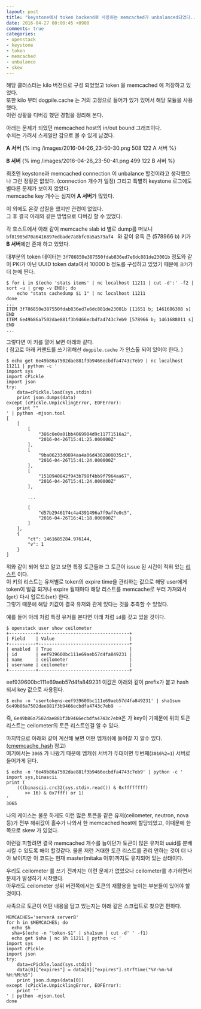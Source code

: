 ```yaml
---
layout: post
title: "keystone에서 token backend로 사용하는 memcached가 unbalanced되었다.."
date: 2016-04-27 00:00:45 +0900
comments: true
categories: 
- openstack
- keystone
- token
- memcached
- unbalance
- skew
---
```


해당 클러스터는 kilo 버전으로 구성 되었었고 token 을 memcached 에 저장하고 있었다.    
또한 kilo 부터 dogpile.cache 는 거의 고정으로 들어가 있가 있어서 해당 모듈을 사용했다.    
이런 상황을 디버깅 했던 경험을 정리해 본다.
 
아래는 문제가 되었던 memcached host의 in/out bound 그래프이다.    
수치는 가려서 스케일만 감으로 볼 수 있게 남겼다.

**A 서버**
{% img /images/2016-04-26_23-50-30.png 508 122 A 서버 %}

**B 서버**
{% img /images/2016-04-26_23-50-41.png 499 122 B 서버 %}

최초엔 keystone과 memcached connection 이 unbalance 할것이라고 생각했으나 그런 정황은 없었다.    (connection 개수가 일정) 그리고 특별히 keystone 로그에도 별다른 문제가 보이지 않았다.    
memcache key 개수는 심지어 **A 서버**가 많았다.

이 외에도 온갖 삽질을 했지만 관련이 없었다.    
그 후 결국 아래와 같은 방법으로 디버깅 할 수 있었다.

각 호스트에서 아래 같이 memcache slab id 별로 dump를 떠보니 `bf81985d70a6416897edbade7a8bfc0a5a579af4 ` 와 같이 유독 큰 (578966 b) 키가 **B 서버**에만 존재 하고 있었다.

대부분의 token 데이터는 `3f786850e387550fdab836ed7e6dc881de23001b` 정도와 같이 PKI가 아닌 UUID token data여서 10000 b 정도를 구성하고 있었기 때문에 `크기`가 더 눈에 띈다.

```
$ for i in $(echo 'stats items' | nc localhost 11211 | cut -d':' -f2 | sort -u | grep -v END); do
    echo "stats cachedump $i 1" | nc localhost 11211
done
...
ITEM 3f786850e387550fdab836ed7e6dc881de23001b [11651 b; 1461686308 s]
END
ITEM 6e49b86a7502dae881f3b9466ecbdfa4743c7eb9 [578966 b; 1461688011 s]
END
...
```

그렇다면 이 키를 열어 보면 아래와 같다.    
( 참고로 아래 커맨드를 쓰기위해선 `dogpile.cache` 가 인스톨 되어 있어야 한다. )

```
$ echo get 6e49b86a7502dae881f3b9466ecbdfa4743c7eb9 | nc localhost 11211 | python -c '
import sys
import cPickle
import json
try:
    data=cPickle.load(sys.stdin)
    print json.dumps(data)
except (cPickle.UnpicklingError, EOFError):
    print ""
' | python -mjson.tool
[
    [
        [
            "386c0e0a01bb4069904d9c11771516a2",
            "2016-04-26T15:41:25.000000Z"
        ],
        [
            "9ba06233d0894aa4a06d4302800035c1",
            "2016-04-26T15:41:24.000000Z"
        ],
        [
            "1510940842f943b798f4bb9f7964aa67",
            "2016-04-26T15:41:24.000000Z"
        ],
   
        ...
   
        [
            "d57b2946174c4a4391496a7f9af7e0c5",
            "2016-04-26T16:41:18.000000Z"
        ]
    ],
    {
        "ct": 1461685284.976144,
        "v": 1
    }
]
```

위와 같이 되어 있고 알고 보면 특정 토큰들과 그 토큰이 issue 된 시간이 적혀 있는 [리스트](https://github.com/openstack/keystone/blob/stable/kilo/keystone/token/persistence/backends/kvs.py#L155-L188) 이다.    
이 키의 리스트는 유저별로 token의 expire time을 관리하는 값으로 해당 user에게 token이 발급 되거나 expire 될때마다 해당 리스트를 memcache로 부터 가져와서(`get`) 다시 업로드(`set`) 한다.    
그렇기 때문에 해당 키값이 결국 유저와 관계 있다는 것을 추측할 수 있었다.

예를 들어 아래 처럼 특정 유저를 본다면 아래 처럼 `id`를 갖고 있을 것이다.

```
$ openstack user show ceilometer
+----------+----------------------------------+
| Field    | Value                            |
+----------+----------------------------------+
| enabled  | True                             |
| id       | eef939600bc111e69aeb57d4fa849231 |
| name     | ceilometer                       |
| username | ceilometer                       |
+----------+----------------------------------+
```

eef939600bc111e69aeb57d4fa849231 이값은 아래와 같이 prefix가 붙고 hash 되서 key 값으로 사용된다.
 
```   
$ echo -n 'usertokens-eef939600bc111e69aeb57d4fa849231' | sha1sum
6e49b86a7502dae881f3b9466ecbdfa4743c7eb9  -
```

즉, `6e49b86a7502dae881f3b9466ecbdfa4743c7eb9`은 가 key이 기때문에 위의 토큰 리스트는 ceilometer의 토큰 리스트인걸 알 수 있다.    

마지막으로 아래와 같이 계산해 보면 어떤 멤캐쉬에 들어갈 지 알수 있다. ([cmemcache_hash](https://github.com/linsomniac/python-memcached/blob/master/memcache.py#L63-L66) 참고)    
여기에서는 `3065` 가 나왔기 때문에 멤캐쉬 서버가 두대이면 두번째(`3016%2=1`) 서버로 들어가게 된다.
 
```   
$ echo -n '6e49b86a7502dae881f3b9466ecbdfa4743c7eb9' | python -c '
import sys,binascii
print (
    (((binascii.crc32(sys.stdin.read()) & 0xffffffff)
       >> 16) & 0x7fff) or 1)
'
3065
```

나의 케이스는 불운 하게도 이런 많은 토큰을 같은 유저(ceilometer, neutron, nova 등)가 전부 해쉬값이 홀수가 나와서 한 memcached host에 할당되었고, 이때문에 한쪽으로 skew 가 있었다.

이런걸 피할려면 결국 memcached 개수를 늘이던가 토큰이 많은 유저의 uuid를 분배시킬 수 있도록 해야 할것같다.
물론 저런 거대한 토큰 리스트를 관리 안하는 것이 더 나아 보이지만 이 코드는 현재 master(mitaka 이후)까지도 유지되어 있는 상태이다.

우리도 ceilometer 를 쓰기 전까지는 이런 문제가 없었으나 ceilometer를 추가하면서 문제가 발생하기 시작했다.    
아무래도 ceilometer 상위 버전쪽에서는 토큰의 재활용을 높이는 부분들이 있어야 할것이다.

사족으로 토큰이 어떤 내용을 담고 있는지는 아래 같은 스크립트로 찾으면 편하다.

```
MEMCACHES='serverA serverB'
for h in $MEMCACHES; do
  echo $h
  sha=$(echo -n "token-$1" | sha1sum | cut -d' ' -f1)
  echo get $sha | nc $h 11211 | python -c '
import sys
import cPickle
import json
try:
    data=cPickle.load(sys.stdin)
    data[0]["expires"] = data[0]["expires"].strftime("%Y-%m-%d %H:%M:%S")
    print json.dumps(data[0])
except (cPickle.UnpicklingError, EOFError):
    print ''
' | python -mjson.tool
done
```